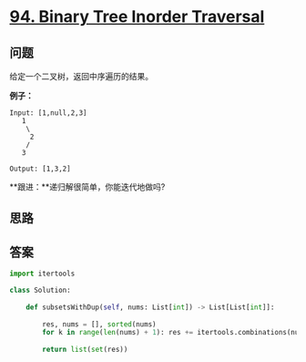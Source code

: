 # [94. Binary Tree Inorder Traversal](https://leetcode.com/problems/binary-tree-inorder-traversal/)

## 问题

给定一个二叉树，返回中序遍历的结果。

**例子：**

```
Input: [1,null,2,3]
   1
    \
     2
    /
   3

Output: [1,3,2]
```

**跟进：**递归解很简单，你能迭代地做吗?

## 思路



## 答案

```python
import itertools

class Solution:
    
    def subsetsWithDup(self, nums: List[int]) -> List[List[int]]:
        
        res, nums = [], sorted(nums)
        for k in range(len(nums) + 1): res += itertools.combinations(nums, k)
            
        return list(set(res))
```